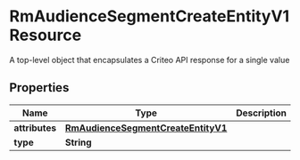 

# RmAudienceSegmentCreateEntityV1Resource

A top-level object that encapsulates a Criteo API response for a single value

## Properties

| Name | Type | Description | Notes |
|------------ | ------------- | ------------- | -------------|
|**attributes** | [**RmAudienceSegmentCreateEntityV1**](RmAudienceSegmentCreateEntityV1.md) |  |  [optional] |
|**type** | **String** |  |  [optional] |



